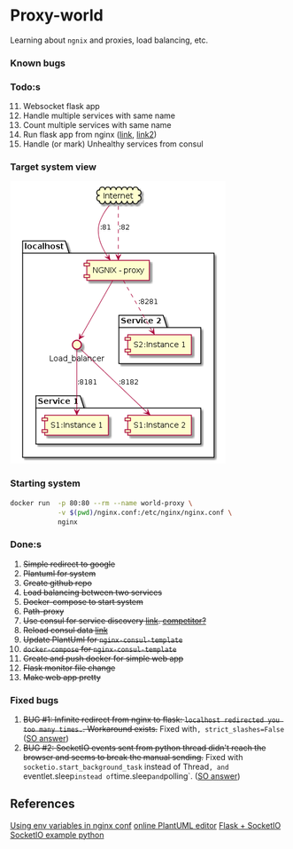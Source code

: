 # Proxy-world

Learning about `ngnix` and proxies, load balancing, etc.

### Known bugs

### Todo:s
11. Websocket flask app
13. Handle multiple services with same name
14. Count multiple services with same name
12. Run flask app from nginx ([link](https://www.digitalocean.com/community/tutorials/how-to-serve-flask-applications-with-uwsgi-and-nginx-on-ubuntu-14-04), [link2](https://github.com/tiangolo/uwsgi-nginx-flask-docker))
13. Handle (or mark) Unhealthy services from consul

### Target system view
![Overview of the system](system.png)

### Starting system
```bash
docker run  -p 80:80 --rm --name world-proxy \
            -v $(pwd)/nginx.conf:/etc/nginx/nginx.conf \
            nginx
```

### Done:s
1. ~~Simple redirect to google~~
3. ~~Plantuml for system~~
5. ~~Create github repo~~
2. ~~Load balancing between two services~~
4. ~~Docker-compose to start system~~
5. ~~Path-proxy~~
2. ~~Use consul for service discovery [link](https://github.com/hashicorp/consul-template/blob/master/examples/nginx.md). [competitor?](https://github.com/avthart/docker-consul-template/blob/master/examples/examples.md)~~
3. ~~Reload consul data [link](https://serverfault.com/questions/378581/nginx-config-reload-without-downtime)~~
10. ~~Update PlantUml for `nginx-consul-template`~~
9. ~~`docker-compose` for `nginx-consul-template`~~
12. ~~Create and push docker for simple web app~~
12. ~~Flask monitor file change~~
13. ~~Make web app pretty~~

### Fixed bugs
1. ~~BUG #1: Infinite redirect from nginx to flask: `localhost redirected you too many times.`. Workaround exists.~~ Fixed with`, strict_slashes=False` ([SO answer](https://stackoverflow.com/questions/21050320/flask-301-response))
2. ~~BUG #2: SocketIO events sent from python thread didn't reach the browser and seems to break the manual sending.~~ Fixed with `socketio.start_background_task` instead of Thread`, and `eventlet.sleep` instead of `time.sleep` and `polling`. ([SO answer](https://stackoverflow.com/questions/43801884/how-to-run-python-socketio-in-thread))


## References
[Using env variables in nginx conf](https://docs.docker.com/samples/library/nginx/)
[online PlantUML editor](https://www.planttext.com/)
[Flask + SocketIO](https://flask-socketio.readthedocs.io/en/latest/)
[SocketIO example python](http://timmyreilly.azurewebsites.net/flask-socketio-and-more/) 
